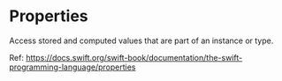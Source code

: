 # Properties

Access stored and computed values that are part of an instance or type.

Ref: https://docs.swift.org/swift-book/documentation/the-swift-programming-language/properties

